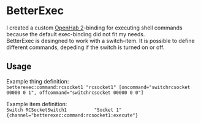 # BetterExec
I created a custom  [OpenHab 2](https://github.com/openhab)-binding for executing shell commands because the default exec-binding did not fit my needs. \
BetterExec is desingned to work with a switch-item. 
It is possible to define different commands, depeding if the switch is turned on or off. 

## Usage
Example thing definition:\
`betterexec:command:rcsocket1 "rcsocket1" [oncommand="switchrcsocket 00000 0 1", offcommand="switchrcsocket 00000 0 0"]`

Example item definition:\
`Switch RCSocketSwitch1          "Socket 1"           {channel="betterexec:command:rcsocket1:execute"}`


